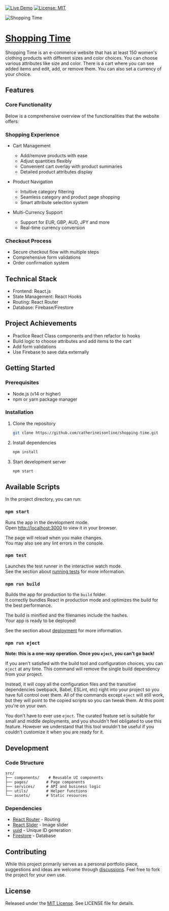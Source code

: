 [![Live Demo](https://img.shields.io/badge/demo-live-green)](https://shopping-time.vercel.app/)
[![License: MIT](https://img.shields.io/badge/License-MIT-blue.svg)](LICENSE)

![Shopping Time](https://raw.githubusercontent.com/catherineisonline/shopping-time/main/src/assets/images/project-preview.webp)

# [Shopping Time](https://shopping-time.vercel.app/)
Shopping Time is an e-commerce website that has at least 150 women's clothing products with different sizes and color choices. You can choose various attributes like size and color. There is a cart where you can see added items and edit, add, or remove them. You can also set a currency of your choice.

## Features

### Core Functionality
Below is a comprehensive overview of the functionalities that the website offers:

### Shopping Experience
- Cart Management
  - Add/remove products with ease
  - Adjust quantities flexibly
  - Convenient cart overlay with product summaries
  - Detailed product attributes display
  
- Product Navigation
  - Intuitive category filtering
  - Seamless category and product page shopping
  - Smart attribute selection system
  
- Multi-Currency Support
  - Support for EUR, GBP, AUD, JPY and more
  - Real-time currency conversion
  
### Checkout Process
- Secure checkout flow with multiple steps
- Comprehensive form validations
- Order confirmation system

## Technical Stack
- Frontend: React.js
- State Management: React Hooks
- Routing: React Router
- Database: Firebase/Firestore

## Project Achievements
- Practice React Class components and then refactor to hooks
- Build logic to choose attributes and add items to the cart
- Add form validations
- Use Firebase to save data externally


## Getting Started

### Prerequisites
- Node.js (v14 or higher)
- npm or yarn package manager

### Installation
1. Clone the repository
   ```bash
   git clone https://github.com/catherineisonline/shopping-time.git
   ```
2. Install dependencies
   ```bash
   npm install
   ```
3. Start development server
   ```bash
   npm start
   ```

## Available Scripts <a id="scripts"></a>

In the project directory, you can run:

### `npm start`

Runs the app in the development mode.\
Open [http://localhost:3000](http://localhost:3000) to view it in your browser.

The page will reload when you make changes.\
You may also see any lint errors in the console.

### `npm test`

Launches the test runner in the interactive watch mode.\
See the section about [running tests](https://facebook.github.io/create-react-app/docs/running-tests) for more information.

### `npm run build`

Builds the app for production to the `build` folder.\
It correctly bundles React in production mode and optimizes the build for the best performance.

The build is minified and the filenames include the hashes.\
Your app is ready to be deployed!

See the section about [deployment](https://facebook.github.io/create-react-app/docs/deployment) for more information.

### `npm run eject`

**Note: this is a one-way operation. Once you `eject`, you can't go back!**

If you aren't satisfied with the build tool and configuration choices, you can `eject` at any time. This command will remove the single build dependency from your project.

Instead, it will copy all the configuration files and the transitive dependencies (webpack, Babel, ESLint, etc) right into your project so you have full control over them. All of the commands except `eject` will still work, but they will point to the copied scripts so you can tweak them. At this point you're on your own.

You don't have to ever use `eject`. The curated feature set is suitable for small and middle deployments, and you shouldn't feel obligated to use this feature. However we understand that this tool wouldn't be useful if you couldn't customize it when you are ready for it.

## Development

### Code Structure
```
src/
├── components/    # Reusable UI components
├── pages/        # Page components
├── services/     # API and business logic
├── utils/        # Helper functions
└── assets/       # Static resources
```

### Dependencies
- [React Router](https://www.npmjs.com/package/react-router-dom) - Routing
- [React Slider](https://www.npmjs.com/package/react-simple-image-slider) - Image slider
- [uuid](https://www.npmjs.com/package/uuid) - Unique ID generation
- [Firestore](https://firebase.google.com/docs/firestore) - Database

## Contributing
While this project primarily serves as a personal portfolio piece, suggestions and ideas are welcome through [discussions](https://github.com/catherineisonline/shopping-time/discussions). Feel free to fork the project for your own use.

## License
Released under the [MIT License](LICENSE). See LICENSE file for details.
